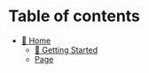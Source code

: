 # Table of contents

* [🌇 Home](README.md)
  * [🐣 Getting Started](home/getting-started.md)
  * [Page](readme/page.md)
